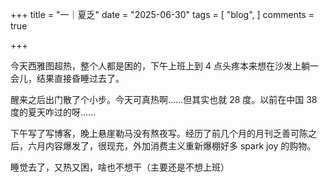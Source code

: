 +++
title = "一｜夏乏"
date = "2025-06-30"
tags = [
    "blog",
]
comments = true

+++

今天西雅图超热，整个人都是困的，下午上班上到 4 点头疼本来想在沙发上躺一会儿，结果直接昏睡过去了。

醒来之后出门散了个小步。今天可真热啊……但其实也就 28 度。以前在中国 38 度的夏天咋过的呀……

下午写了写博客，晚上悬崖勒马没有熬夜写。经历了前几个月的月刊乏善可陈之后，六月内容爆发了，很现充，外加消费主义重新爆棚好多 spark joy 的购物。

睡觉去了，又热又困，啥也不想干（主要还是不想上班）